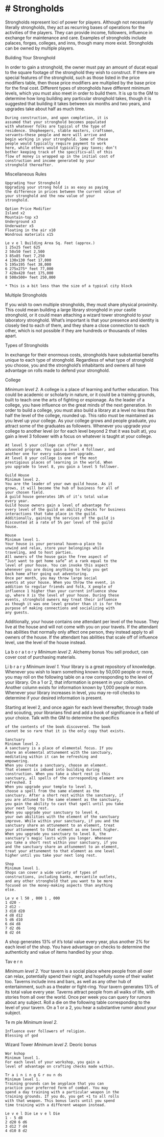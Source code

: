 # # Strongholds

Strongholds represent loci of power for players.
Although not necessarily literally strongholds, they
act as recurring bases of operations for the activities
of the players. They can provide income, followers,
influence in exchange for maintenance and care.
Examples of strongholds include palaces, forges,
colleges, and inns, though many more exist.
Strongholds can be owned by multiple players.

Building Your Stronghold

In order to gain a stronghold, the owner must pay
an amount of ducat equal to the square footage of the
stronghold they wish to construct. If there are special
features of the stronghold, such as those listed in the
price modifiers table, then those price modifiers are
multiplied by the base price for the final cost.
Different types of strongholds have different
minimum levels, which you must also meet in order
to build them. It is up to the GM to determine how
long building any particular stronghold takes, though
it is suggested that building it takes between six
months and two years, and upgrades take about half
as much time.

```
During construction, and upon completion, it is
assumed that your stronghold becomes populated
with whatever folks are typical of the type of
residence. Shopkeepers, stable masters, craftsmen,
servants—these people and more will arrive and
begin working in your stronghold. Some of these
people would typically require payment to work
here, while others would typically pay taxes; don’t
bother keeping track of the specifics—all of this
flow of money is wrapped up in the initial cost of
construction and income generated by your
stronghold thereafter.
```

Miscellaneous Rules

```
Upgrading Your Stronghold
Upgrading your strong hold is as easy as paying
the difference in prices between the current value of
your stronghold and the new value of your
stronghold.
```

```
Option Price Modifier
Island x2
Mountain-top x3
Underground x3
Underwater x5
Floating in the air x10
Wondrous materials x15
```

```
Le v e l Building Area Sq. Feet (approx.)
1 25x25 feet 625
2 50x50 feet 2,500
3 85x85 feet 7,250
4 130x130 feet 17,000
5 195x195 feet 38,000
6 275x275* feet 77,000
7 420x420 feet 175,000
8 500x500+ feet 250,000
```

```
* This is a bit less than the size of a typical city block
```

Multiple Strongholds

If you wish to own multiple strongholds, they
must share physical proximity. This could mean
building a large library stronghold in your castle
stronghold, or it could mean attaching a wizard
tower stronghold to your laboratory stronghold.
What’s important is that your presence and identity
is closely tied to each of them, and they share a close
connection to each other, which is not possible if
they are hundreds or thousands of miles apart.

Types of Strongholds

In exchange for their enormous costs,
strongholds have substantial benefits unique to each
type of stronghold. Regardless of what type of
stronghold you choose, you and the stronghold’s
inhabitants and owners all have advantage on rolls
made to defend your stronghold.

College

_Minimum level 2._
A college is a place of learning and further
education. This could be academic or scholarly in
nature, or it could be a training grounds, built to
teach one the arts of fighting or espionage. As the
leader of a college, you have influence on the great
minds of the next generation.
In order to build a college, you must also build a
library at a level no less than half the level of the
college, rounded up. This ratio must be maintained
as you level up your college.
As your college grows and people graduate, you
attract some of the graduates as followers. Whenever
you upgrade your college to another level (or for
each level beyond 2 that it was built at), you gain a
level 3 follower with a focus on whatever is taught at
your college.

```
At level 5 your college can offer a more
advanced program. You gain a level 4 follower, and
another one for every subsequent upgrade.
At level 8 your college is one of the most
prestigious places of learning in the world. When
you upgrade to level 8, you gain a level 5 follower.
```

```
Guild House
Minimum level 2.
You are the leader of your own guild house. As it
grows, it will become the hub of business for all of
your chosen field.
A guild house generates 10% of it’s total value
every year.
Guild house owners gain a level of advantage for
every level of the guild on ability checks for business
interactions that take place in the guild.
Additionally, gaining the services of the guild is
discounted at a rate of 5% per level of the guild
house.
```

```
House
Minimum level 1.
Your house is your personal haven—a place to
unwind and relax, store your belongings while
traveling, and to host parties.
All owners of the house gain the free aspect of
“Just want to get home safe” at a rank equal to the
level of your house. You can invoke this aspect
whenever you are doing anything to help you get
back home after going out adventuring.
Once per month, you may throw large social
events at your house. When you throw the event, in
addition to regular friends and folk, X people of
influence 1 higher than your current influence show
up, where X is the level of your house. During these
events, stronghold owners may treat their influence
as though it was one level greater than it is for the
purpose of making connections and socializing with
any guests.
```

Additionally, your house contains one attendant
per level of the house. They live at the house and
will not come with you on your travels. If the
attendant has abilities that normally only affect one
person, they instead apply to all owners of the house.
If the attendant has abilities that scale off of
influence level, use the level of the house instead.

La b o r a t o r y
_Minimum level 2._
Alchemy bonus
You sell product, can cover cost of purchasing
materials.

Li b r a r y
_Minimum level 1._
Your library is a great repository of knowledge.
Whenever you wish to learn something known by
50,000 people or more, you may roll on the
following table on a row corresponding to the level
of your library. On a 1 or 2, that information is
present in your collection. Another column exists for
information known by 1,000 people or more.
Whenever your library increases in level, you may
re-roll checks to determine if your desired
information is present.

Starting at level 2, and once again for each level
thereafter, through trade and scouting, your librarians
find and add a book of significance in a field of your
choice. Talk with the GM to determine the specifics

```
of the contents of the book discovered. The book
cannot be so rare that it is the only copy that exists.
```

```
Sanctuary
Minimum level 2.
A sanctuary is a place of elemental focus. If you
share an elemental attunement with the sanctuary,
meditating within it can be refreshing and
empowering.
When you create a sanctuary, choose an element.
That element is imbued into building during
construction. When you take a short rest in this
sanctuary, all spells of the corresponding element are
refreshed. I
When you upgrade your temple to level 3,
choose a spell from the same element as the
sanctuary. After a short rest within the sanctuary, if
you are attuned to the same element as the sanctuary,
you gain the ability to cast that spell until you take
your next long rest.
When you upgrade your sanctuary to level 4,
your own abilities with the element of the sanctuary
improve. While within your sanctuary, if you and the
sanctuary share an attunement to an element, treat
your attunement to that element as one level higher.
When you upgrade you sanctuary to level 8, the
sanctuary’s magic lasts with you longer. Whenever
you take a short rest within your sanctuary, if you
and the sanctuary share an attunement to an element,
treat your attunement to that element as one level
higher until you take your next long rest.
```

```
Shop
Minimum level 1.
Shops can cover a wide variety of types of
constructions, including banks, mercantile outlets,
and any other stronghold that you want to be more
focused on the money-making aspects than anything
else.
```

```
Le v e l 50 , 000 1 , 000
1 d20 -
2 d12 -
3 d10 d20
4 d8 d12
5 d6 d10
6 d4 d8
7 d2 d6
8 d2 d4
```

A shop generates 13% of it’s total value every
year, plus another 2% for each level of the shop.
You have advantage on checks to determine the
authenticity and value of items handled by your
shop.

Tav e r n

_Minimum level 2._
Your tavern is a social place where people from
all over can relax, potentially spend their night, and
hopefully some of their wallet too. Taverns include
inns and bars, as well as any other hub of
entertainment, such as a theater or fight-ring.
Your tavern generates 13% of its total value
every year.
Taverns attract people from all walks of life, with
stories from all over the world. Once per week you
can query for rumors about any subject. Roll a die on
the following table corresponding to the level of
your tavern. On a 1 or a 2, you hear a substantive
rumor about your subject.

Te m ple
_Minimum level 2._

```
Influence over followers of religion.
Blessing of god
```

Wizard Tower
_Minimum level 2._
Deoric bonus

```
Wor kshop
Minimum level 1.
For each level of your workshop, you gain a
level of advantage on crafting checks made within.
```

```
Tr a i n i n g G r ou n ds
Minimum level 1.
Training grounds can be anyplace that you can
practice your preferred form of combat. You may
spend a day training with a particular weapon in the
training grounds. If you do, you get +1 to all rolls
with that weapon. This bonus lasts until you spend
time training with a different weapon instead.
```

```
Le v e l Die Le v e l Die
1 - 5 d8
2 d20 6 d6
3 d12 7 d4
4 d10 8 d2
```
